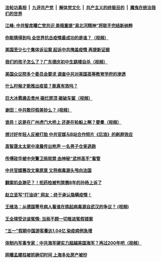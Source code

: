 

####  [法轮功真相](../../../../basic/blob/master/README.md?t=05061031) &nbsp;|&nbsp; [九评共产党](../../../../9ping.md/blob/master/README.md?t=05061031) &nbsp;|&nbsp; [解体党文化](../../../../jtdwh.md/blob/master/README.md?t=05061031)  &nbsp;|&nbsp; [共产主义的终极目的](../../../../gczydzjmd.md/blob/master/README.md?t=05061031) &nbsp;|&nbsp; [魔鬼在统治我们的世界](../../../../mgztzwmdsj.md/blob/master/README.md?t=05061031) 

#### [江峰: 中共智库曝亡党共识  美俄重提“易北河精神”将联手完结新纳粹 ](../pages/soh5/375319.md?t=05061031) 
#### [你能猜得到吗  全世界抗击疫情最成功的是谁？（视频）](../pages/soh5/375259.md?t=05061031) 
#### [美国至少七个集体诉讼案 起诉中共掩盖疫情 再提新证据](../pages/soh5/375226.md?t=05061031) 
#### [我们的孩子怎么了？广东德庆初中生跳楼自杀（视频）](../pages/soh5/375202.md?t=05061031) 
#### [美国众议院多个委员会要求 调查中共对美国高等教育学府的渗透](../pages/soh5/375166.md?t=05061031) 
#### [什么时候才能推出疫苗？能真有效吗？](../pages/soh5/375187.md?t=05061031) 
#### [巨大冰雹袭击贵州  砸烂房顶  砸破车窗（视频）](../pages/soh5/375160.md?t=05061031) 
#### [谢田：中共敢印假美钞么？ (视频）](../pages/soh5/375121.md?t=05061031) 
#### [诡异！这是在广州虎门大桥上  还是在轮船上啊？要晕（视频）](../pages/soh5/375064.md?t=05061031) 
#### [想讨好年轻人反被打脸 中共官媒与B站合作短片《后浪》的刷屏效应](../pages/soh5/375046.md?t=05061031) 
#### [高智晟太太家中凌晨传出枪声 一名男子仓皇逃跑](../pages/soh5/375058.md?t=05061031) 
#### [传傅政华被中央警卫局软禁 由神秘“武林高手”看管](../pages/soh5/375052.md?t=05061031) 
#### [中共官媒篡改文章原意 又将病毒源头甩向法国](../pages/soh5/375025.md?t=05061031) 
#### [翻案机会渺茫？！拒药检被判禁赛8年的孙杨上诉了](../pages/soh5/375022.md?t=05061031) 
#### [赵立坚写“打油诗” 网友：终于承认隐瞒疫情！](../pages/soh5/374989.md?t=05061031) 
#### [王维洛：从德国零号病人看谁在挑起病毒源自武汉的争议？  (视频)](../pages/soh5/374953.md?t=05061031) 
#### [王全璋受访谈冤情: 当局不顾一切推进冤假错案](../pages/soh5/374914.md?t=05061031) 
#### [“五一”假期中国游客量达1.04亿 染疫病例急增](../pages/soh5/374917.md?t=05061031) 
#### [体制内军事专家：中共海军硬实力超越美国海军？再过200年吧（视频）](../pages/soh5/374902.md?t=05061031) 
#### [网曝孟建柱被抓确切时间 上海多处房产被抄](../pages/soh5/374896.md?t=05061031) 
